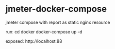 # jmeter-docker-compose
jmeter compose with report as static nginx resource

run:
cd docker
docker-compose up -d

exposed:
http://localhost:88